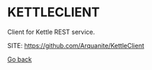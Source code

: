# KETTLECLIENT
 
 Client for Kettle REST service.
 
 SITE: https://github.com/Arquanite/KettleClient

 [Go back](https://portable-linux-apps.github.io/apps.html)
